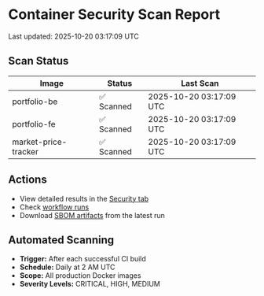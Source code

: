 # Container Security Scan Report

Last updated: 2025-10-20 03:17:09 UTC

## Scan Status

| Image | Status | Last Scan |
|-------|--------|-----------|
| portfolio-be | ✅ Scanned | 2025-10-20 03:17:09 UTC |
| portfolio-fe | ✅ Scanned | 2025-10-20 03:17:09 UTC |
| market-price-tracker | ✅ Scanned | 2025-10-20 03:17:09 UTC |

## Actions

- View detailed results in the [Security tab](https://github.com/ktenman/portfolio/security/code-scanning)
- Check [workflow runs](https://github.com/ktenman/portfolio/actions/workflows/trivy-scan.yml)
- Download [SBOM artifacts](https://github.com/ktenman/portfolio/actions/workflows/trivy-scan.yml) from the latest run

## Automated Scanning

- **Trigger:** After each successful CI build
- **Schedule:** Daily at 2 AM UTC
- **Scope:** All production Docker images
- **Severity Levels:** CRITICAL, HIGH, MEDIUM

